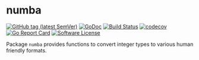 # numba

[![GitHub tag (latest SemVer)](https://img.shields.io/github/tag/syntaqx/numba.svg)](https://github.com/syntaqx/numba/releases/latest)
[![GoDoc](https://godoc.org/github.com/syntaqx/numba?status.svg)](https://godoc.org/github.com/syntaqx/numba)
[![Build Status](https://travis-ci.org/syntaqx/numba.svg?branch=master)](https://travis-ci.org/syntaqx/numba)
[![codecov](https://codecov.io/gh/syntaqx/numba/branch/master/graph/badge.svg)](https://codecov.io/gh/syntaqx/numba)
[![Go Report Card](https://goreportcard.com/badge/github.com/syntaqx/numba)](https://goreportcard.com/report/github.com/syntaqx/numba)
[![Software License](https://img.shields.io/github/license/syntaqx/numba.svg)](LICENSE)

Package `numba` provides functions to convert integer types to various human
friendly formats.
